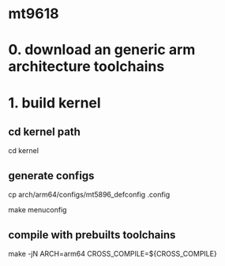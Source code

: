 # mt9618

# 0. download an generic arm architecture toolchains
 
# 1. build kernel
 
## cd kernel path
cd kernel
 
## generate configs
cp arch/arm64/configs/mt5896_defconfig .config

make menuconfig
 
## compile with prebuilts toolchains
make -jN ARCH=arm64 CROSS_COMPILE=${CROSS_COMPILE}



